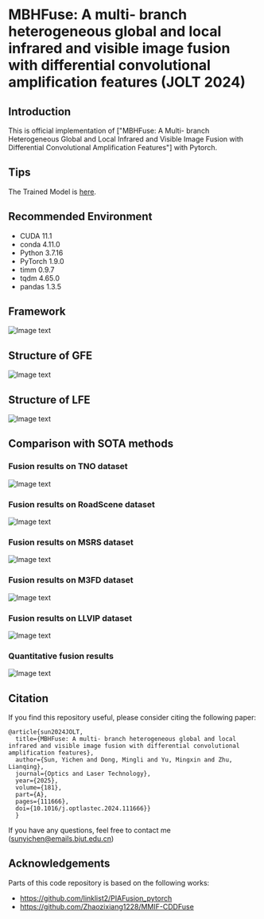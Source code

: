 # MBHFuse: A multi- branch heterogeneous global and local infrared and visible image fusion with differential convolutional amplification features (JOLT 2024)


## Introduction

This is official implementation of ["MBHFuse: A Multi- branch Heterogeneous Global and Local Infrared and Visible Image Fusion with Differential Convolutional Amplification Features"] with Pytorch.


## Tips

The Trained Model is [here](https://pan.baidu.com/s/1t675r_PeK2qPCddDCgKnEg).


## Recommended Environment
 * CUDA 11.1
 * conda 4.11.0
 * Python 3.7.16
 * PyTorch 1.9.0
 * timm 0.9.7
 * tqdm 4.65.0
 * pandas 1.3.5


## Framework
![Image text](https://github.com/sunyichen1994/MBHFuse/blob/main/The%20network%20architecture/The%20network%20architecture.jpg)


## Structure of GFE
![Image text](https://github.com/sunyichen1994/MBHFuse/blob/main/The%20network%20architecture/GFE.jpg)


## Structure of LFE
![Image text](https://github.com/sunyichen1994/MBHFuse/blob/main/The%20network%20architecture/LFE.jpg)


## Comparison with SOTA methods
### Fusion results on TNO dataset
![Image text](https://github.com/sunyichen1994/MBHFuse/blob/main/Qualitative%20evaluation/TNO.jpg)

### Fusion results on RoadScene dataset
![Image text](https://github.com/sunyichen1994/MBHFuse/blob/main/Qualitative%20evaluation/RoadScene.jpg)

### Fusion results on MSRS dataset
![Image text](https://github.com/sunyichen1994/MBHFuse/blob/main/Qualitative%20evaluation/MSRS.jpg)

### Fusion results on M3FD dataset
![Image text](https://github.com/sunyichen1994/MBHFuse/blob/main/Qualitative%20evaluation/M3FD.jpg)

### Fusion results on LLVIP dataset
![Image text](https://github.com/sunyichen1994/MBHFuse/blob/main/Qualitative%20evaluation/LLVIP.jpg)

### Quantitative fusion results
![Image text](https://github.com/sunyichen1994/MBHFuse/blob/main/Qualitative%20evaluation/Quantitative%20fusion%20results.jpg
)


## Citation

If you find this repository useful, please consider citing the following paper:

```
@article{sun2024JOLT,
  title={MBHFuse: A multi- branch heterogeneous global and local infrared and visible image fusion with differential convolutional amplification features},
  author={Sun, Yichen and Dong, Mingli and Yu, Mingxin and Zhu, Lianqing},
  journal={Optics and Laser Technology},
  year={2025},
  volume={181},
  part={A},
  pages={111666},
  doi={10.1016/j.optlastec.2024.111666}}
  }  
```


If you have any questions, feel free to contact me (sunyichen@emails.bjut.edu.cn)


## Acknowledgements

Parts of this code repository is based on the following works:

 * https://github.com/linklist2/PIAFusion_pytorch
 * https://github.com/Zhaozixiang1228/MMIF-CDDFuse
